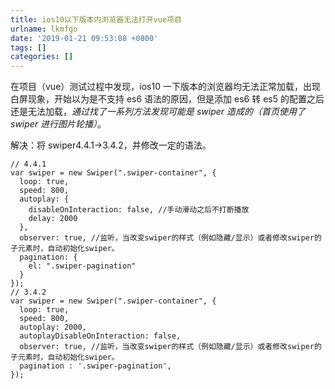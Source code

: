 ```yaml
---
title: ios10以下版本内浏览器无法打开vue项目
urlname: lkmfgo
date: '2019-01-21 09:53:08 +0800'
tags: []
categories: []
---
```


在项目（vue）测试过程中发现，ios10 一下版本的浏览器均无法正常加载，出现白屏现象，开始以为是不支持 es6 语法的原因，但是添加 es6 转 es5 的配置之后还是无法加载，_通过找了一系列方法发现可能是 swiper 造成的（首页使用了 swiper 进行图片轮播）_。

解决：将 swiper4.4.1->3.4.2，并修改一定的语法。

```
// 4.4.1
var swiper = new Swiper(".swiper-container", {
  loop: true,
  speed: 800,
  autoplay: {
    disableOnInteraction: false, //手动滑动之后不打断播放
    delay: 2000
  },
  observer: true, //监听，当改变swiper的样式（例如隐藏/显示）或者修改swiper的子元素时，自动初始化swiper。
  pagination: {
    el: ".swiper-pagination"
  }
});
// 3.4.2
var swiper = new Swiper(".swiper-container", {
  loop: true,
  speed: 800,
  autoplay: 2000,
  autoplayDisableOnInteraction: false,
  observer: true, //监听，当改变swiper的样式（例如隐藏/显示）或者修改swiper的子元素时，自动初始化swiper。
  pagination : '.swiper-pagination',
});
```
